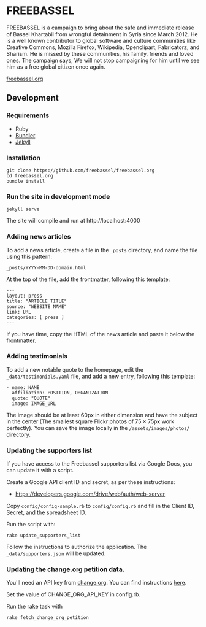# FREEBASSEL

FREEBASSEL is a campaign to bring about the safe and immediate release of Bassel Khartabil from wrongful detainment in Syria since March 2012. He is a well known contributor to global software and culture communities like Creative Commons, Mozilla Firefox, Wikipedia, Openclipart, Fabricatorz, and Sharism. He is missed by these communities, his family, friends and loved ones. The campaign says, We will not stop campaigning for him until we see him as a free global citizen once again.

[freebassel.org](http://freebassel.org)

## Development

### Requirements

* Ruby
* [Bundler](http://bundler.io/)
* [Jekyll](http://jekyllrb.com/docs/installation/)

### Installation

    git clone https://github.com/freebassel/freebassel.org
    cd freebassel.org
    bundle install

### Run the site in development mode

    jekyll serve

The site will compile and run at http://localhost:4000

### Adding news articles

To add a news article, create a file in the `_posts` directory, and name the file using this pattern:

    _posts/YYYY-MM-DD-domain.html

At the top of the file, add the frontmatter, following this template:

    ---
    layout: press
    title: "ARTICLE TITLE"
    source: "WEBSITE NAME"
    link: URL
    categories: [ press ]
    ---

If you have time, copy the HTML of the news article and paste it below the frontmatter.

### Adding testimonials

To add a new notable quote to the homepage, edit the `_data/testimonials.yaml` file, and add a new entry, following this template:

    - name: NAME
      affiliation: POSITION, ORGANIZATION
      quote: "QUOTE"
      image: IMAGE_URL

The image should be at least 60px in either dimension and have the subject in the center (The smallest square Flickr photos of 75 × 75px work perfectly). You can save the image locally in the `/assets/images/photos/` directory.

### Updating the supporters list

If you have access to the Freebassel supporters list via Google Docs, you can update it with a script.

Create a Google API client ID and secret, as per these instructions:

  * https://developers.google.com/drive/web/auth/web-server

Copy `config/config-sample.rb` to `config/config.rb` and fill in the Client ID, Secret, and the spreadsheet ID.

Run the script with:

    rake update_supporters_list

Follow the instructions to authorize the application. The `_data/supporters.json` will be updated.

### Updating the change.org petition data.

You'll need an API key from [change.org](https://change.org). You can find instructions [here](https://www.change.org/developers/api-key).

Set the value of CHANGE_ORG_API_KEY in config.rb.

Run the rake task with

    rake fetch_change_org_petition
